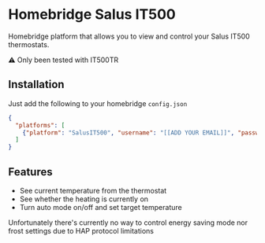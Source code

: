 # Homebridge Salus IT500
Homebridge platform that allows you to view and control your Salus IT500 thermostats.

⚠️ Only been tested with IT500TR

## Installation
Just add the following to your homebridge `config.json`

```json
{
  "platforms": [
    {"platform": "SalusIT500", "username": "[[ADD YOUR EMAIL]]", "password": "[[ADD YOUR PASSWORD]]"}
  ]
}
```

## Features
- See current temperature from the thermostat
- See whether the heating is currently on
- Turn auto mode on/off and set target temperature

Unfortunately there's currently no way to control energy saving mode nor frost settings due to HAP protocol limitations
